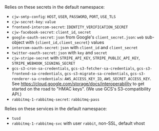 Relies on these secrets in the default namespace:

* `cjw-smtp-config`: `HOST`, `USER`, `PASSWORD`, `PORT`, `USE_TLS`
* `cjw-secret-key`: `value`
* `frontend-intercom-secret`: `IDENTITY_VERIFICATION_SECRET`
* `cjw-facebook-secret`: `client_id`, `secret`
* `google-oauth-secret`: `json` from Google's `client_secret.json`: `web` sub-object with `{client_id,client_secret}` values
* `intercom-oauth-secret`: `json` with `client_id` and `client_secret`
* `twitter-oauth-secret`: `json` with `key` and `secret`
* `cjw-stripe-secret` with `STRIPE_API_KEY`, `STRIPE_PUBLIC_API_KEY`, `STRIPE_WEBHOOK_SIGNING_SECRET`
* `gcs-s3-cron-sa-credentials`, `gcs-s3-fetcher-sa-credentials`, `gcs-s3-frontend-sa-credentials`, `gcs-s3-migrate-sa-credentials`, `gcs-s3-renderer-sa-credentials`: `AWS_ACCESS_KEY_ID`, `AWS_SECRET_ACCESS_KEY`. See https://cloud.google.com/storage/docs/interoperability to get started on the road to "HMAC keys". (We use GCS's S3-compatibility API.)
* `rabbitmq-1-rabbitmq-secret`: `rabbitmq-pass`

Relies on these services in the default namespace:

* `tusd`
* `rabbitmq-1-rabbitmq-svc` with user `rabbit`, non-SSL, default vhost
